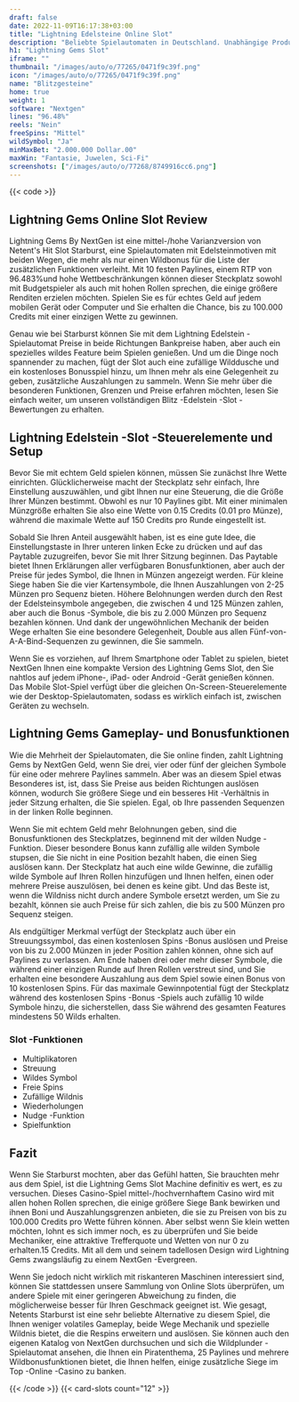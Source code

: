 ```yaml
---
draft: false
date: 2022-11-09T16:17:38+03:00
title: "Lightning Edelsteine Online Slot"
description: "Beliebte Spielautomaten in Deutschland. Unabhängige Produktbewertungen und exklusive Anmeldeangebote. Jetzt spielen!"
h1: "Lightning Gems Slot"
iframe: ""
thumbnail: "/images/auto/o/77265/0471f9c39f.png"
icon: "/images/auto/o/77265/0471f9c39f.png"
name: "Blitzgesteine"
home: true
weight: 1
software: "Nextgen"
lines: "96.48%"
reels: "Nein"
freeSpins: "Mittel"
wildSymbol: "Ja"
minMaxBet: "2.000.000 Dollar.00"
maxWin: "Fantasie, Juwelen, Sci-Fi"
screenshots: ["/images/auto/o/77268/8749916cc6.png"]
---
```


{{< code >}}<h2>Lightning Gems Online Slot Review</h2><p>Lightning Gems By NextGen ist eine mittel-/hohe Varianzversion von Netent's Hit Slot Starburst, eine Spielautomaten mit Edelsteinmotiven mit beiden Wegen, die mehr als nur einen Wildbonus für die Liste der zusätzlichen Funktionen verleiht. Mit 10 festen Paylines, einem RTP von 96.483%und hohe Wettbeschränkungen können dieser Steckplatz sowohl mit Budgetspieler als auch mit hohen Rollen sprechen, die einige größere Renditen erzielen möchten. Spielen Sie es für echtes Geld auf jedem mobilen Gerät oder Computer und Sie erhalten die Chance, bis zu 100.000 Credits mit einer einzigen Wette zu gewinnen.</p><p>Genau wie bei Starburst können Sie mit dem Lightning Edelstein -Spielautomat Preise in beide Richtungen Bankpreise haben, aber auch ein spezielles wildes Feature beim Spielen genießen. Und um die Dinge noch spannender zu machen, fügt der Slot auch eine zufällige Wilddusche und ein kostenloses Bonusspiel hinzu, um Ihnen mehr als eine Gelegenheit zu geben, zusätzliche Auszahlungen zu sammeln. Wenn Sie mehr über die besonderen Funktionen, Grenzen und Preise erfahren möchten, lesen Sie einfach weiter, um unseren vollständigen Blitz -Edelstein -Slot -Bewertungen zu erhalten.</p><h2>Lightning Edelstein -Slot -Steuerelemente und Setup</h2><p>Bevor Sie mit echtem Geld spielen können, müssen Sie zunächst Ihre Wette einrichten. Glücklicherweise macht der Steckplatz sehr einfach, Ihre Einstellung auszuwählen, und gibt Ihnen nur eine Steuerung, die die Größe Ihrer Münzen bestimmt. Obwohl es nur 10 Paylines gibt. Mit einer minimalen Münzgröße erhalten Sie also eine Wette von 0.15 Credits (0.01 pro Münze), während die maximale Wette auf 150 Credits pro Runde eingestellt ist.</p><p>Sobald Sie Ihren Anteil ausgewählt haben, ist es eine gute Idee, die Einstellungstaste in Ihrer unteren linken Ecke zu drücken und auf das Paytable zuzugreifen, bevor Sie mit Ihrer Sitzung beginnen. Das Paytable bietet Ihnen Erklärungen aller verfügbaren Bonusfunktionen, aber auch der Preise für jedes Symbol, die Ihnen in Münzen angezeigt werden. Für kleine Siege haben Sie die vier Kartensymbole, die Ihnen Auszahlungen von 2-25 Münzen pro Sequenz bieten. Höhere Belohnungen werden durch den Rest der Edelsteinsymbole angegeben, die zwischen 4 und 125 Münzen zahlen, aber auch die Bonus -Symbole, die bis zu 2.000 Münzen pro Sequenz bezahlen können. Und dank der ungewöhnlichen Mechanik der beiden Wege erhalten Sie eine besondere Gelegenheit, Double aus allen Fünf-von-A-A-Bind-Sequenzen zu gewinnen, die Sie sammeln.</p><p>Wenn Sie es vorziehen, auf Ihrem Smartphone oder Tablet zu spielen, bietet NextGen Ihnen eine kompakte Version des Lightning Gems Slot, den Sie nahtlos auf jedem iPhone-, iPad- oder Android -Gerät genießen können. Das Mobile Slot-Spiel verfügt über die gleichen On-Screen-Steuerelemente wie der Desktop-Spielautomaten, sodass es wirklich einfach ist, zwischen Geräten zu wechseln.</p><h2>Lightning Gems Gameplay- und Bonusfunktionen</h2><p>Wie die Mehrheit der Spielautomaten, die Sie online finden, zahlt Lightning Gems by NextGen Geld, wenn Sie drei, vier oder fünf der gleichen Symbole für eine oder mehrere Paylines sammeln. Aber was an diesem Spiel etwas Besonderes ist, ist, dass Sie Preise aus beiden Richtungen auslösen können, wodurch Sie größere Siege und ein besseres Hit -Verhältnis in jeder Sitzung erhalten, die Sie spielen. Egal, ob Ihre passenden Sequenzen in der linken Rolle beginnen.</p><p>Wenn Sie mit echtem Geld mehr Belohnungen geben, sind die Bonusfunktionen des Steckplatzes, beginnend mit der wilden Nudge -Funktion. Dieser besondere Bonus kann zufällig alle wilden Symbole stupsen, die Sie nicht in eine Position bezahlt haben, die einen Sieg auslösen kann. Der Steckplatz hat auch eine wilde Gewinne, die zufällig wilde Symbole auf Ihren Rollen hinzufügen und Ihnen helfen, einen oder mehrere Preise auszulösen, bei denen es keine gibt. Und das Beste ist, wenn die Wildniss nicht durch andere Symbole ersetzt werden, um Sie zu bezahlt, können sie auch Preise für sich zahlen, die bis zu 500 Münzen pro Sequenz steigen.</p><p>Als endgültiger Merkmal verfügt der Steckplatz auch über ein Streuungssymbol, das einen kostenlosen Spins -Bonus auslösen und Preise von bis zu 2.000 Münzen in jeder Position zahlen können, ohne sich auf Paylines zu verlassen.  Am Ende haben drei oder mehr dieser Symbole, die während einer einzigen Runde auf Ihren Rollen verstreut sind, und Sie erhalten eine besondere Auszahlung aus dem Spiel sowie einen Bonus von 10 kostenlosen Spins. Für das maximale Gewinnpotential fügt der Steckplatz während des kostenlosen Spins -Bonus -Spiels auch zufällig 10 wilde Symbole hinzu, die sicherstellen, dass Sie während des gesamten Features mindestens 50 Wilds erhalten.</p><h3>
Slot -Funktionen</h3><ul>
<li></span>
Multiplikatoren</li>
<li></span>
Streuung</li>
<li></span>
Wildes Symbol</li>
<li></span>
Freie Spins</li>
<li></span>
Zufällige Wildnis</li>
<li></span>
Wiederholungen</li>
<li></span>
Nudge -Funktion</li>
<li></span>
Spielfunktion</li></ul><h2>Fazit</h2><p>Wenn Sie Starburst mochten, aber das Gefühl hatten, Sie brauchten mehr aus dem Spiel, ist die Lightning Gems Slot Machine definitiv es wert, es zu versuchen. Dieses Casino-Spiel mittel-/hochvernhaftem Casino wird mit allen hohen Rollen sprechen, die einige größere Siege Bank bewirken und ihnen Boni und Auszahlungsgrenzen anbieten, die sie zu Preisen von bis zu 100.000 Credits pro Wette führen können. Aber selbst wenn Sie klein wetten möchten, lohnt es sich immer noch, es zu überprüfen und Sie beide Mechaniker, eine attraktive Trefferquote und Wetten von nur 0 zu erhalten.15 Credits. Mit all dem und seinem tadellosen Design wird Lightning Gems zwangsläufig zu einem NextGen -Evergreen.</p><p>Wenn Sie jedoch nicht wirklich mit riskanteren Maschinen interessiert sind, können Sie stattdessen unsere Sammlung von Online Slots überprüfen, um andere Spiele mit einer geringeren Abweichung zu finden, die möglicherweise besser für Ihren Geschmack geeignet ist. Wie gesagt, Netents Starburst ist eine sehr beliebte Alternative zu diesem Spiel, die Ihnen weniger volatiles Gameplay, beide Wege Mechanik und spezielle Wildnis bietet, die die Respins erweitern und auslösen. Sie können auch den eigenen Katalog von NextGen durchsuchen und sich die Wildplunder -Spielautomat ansehen, die Ihnen ein Piratenthema, 25 Paylines und mehrere Wildbonusfunktionen bietet, die Ihnen helfen, einige zusätzliche Siege im Top -Online -Casino zu banken.</p>{{< /code >}}
 {{< card-slots count="12" >}}